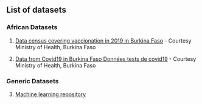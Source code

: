 ## List of datasets 

### African Datasets
1. [Data census covering vaccionation in 2019 in Burkina Faso](https://drive.google.com/file/d/165IxqtvvRpo4tKrt-H4jSHbEn56bRWyM/view?usp=sharing) - Courtesy Ministry of Health, Burkina Faso

2. [Data from Covid19 in Burkina Faso Données tests de covid19](https://drive.google.com/file/d/1wvv_drq5ZTy2UT9Md2T-Q5l9Hn15kcAd/view?usp=sharing) - Courtesy Ministry of Health, Burkina Faso

### Generic Datasets
3. [Machine learning repository](https://archive.ics.uci.edu/ml/index.php)